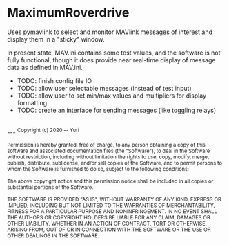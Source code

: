 # MaximumRoverdrive

Uses pymavlink to select and monitor MAVlink messages of interest and display them in a "sticky" window.

In present state, MAV.ini contains some test values, and the software is not fully functional, though it does provide near real-time display of message data as defined in MAV.ini.

* TODO: finish config file IO
* TODO: allow user selectable messages (instead of test input)
* TODO: allow user to set min/max values and multipliers for display formatting
* TODO: create an interface for sending messages (like toggling relays)

<br>
---
<sup>Copyright (c) 2020 -- Yuri
<br><br>
Permission is hereby granted, free of charge, to any person obtaining a copy
of this software and associated documentation files (the "Software"), to deal
in the Software without restriction, including without limitation the rights
to use, copy, modify, merge, publish, distribute, sublicense, and/or sell
copies of the Software, and to permit persons to whom the Software is
furnished to do so, subject to the following conditions:
<br><br>
The above copyright notice and this permission notice shall be included in all
copies or substantial portions of the Software.
<br><br>
THE SOFTWARE IS PROVIDED "AS IS", WITHOUT WARRANTY OF ANY KIND, EXPRESS OR
IMPLIED, INCLUDING BUT NOT LIMITED TO THE WARRANTIES OF MERCHANTABILITY,
FITNESS FOR A PARTICULAR PURPOSE AND NONINFRINGEMENT. IN NO EVENT SHALL THE
AUTHORS OR COPYRIGHT HOLDERS BE LIABLE FOR ANY CLAIM, DAMAGES OR OTHER
LIABILITY, WHETHER IN AN ACTION OF CONTRACT, TORT OR OTHERWISE, ARISING FROM,
OUT OF OR IN CONNECTION WITH THE SOFTWARE OR THE USE OR OTHER DEALINGS IN THE
SOFTWARE.</sup>